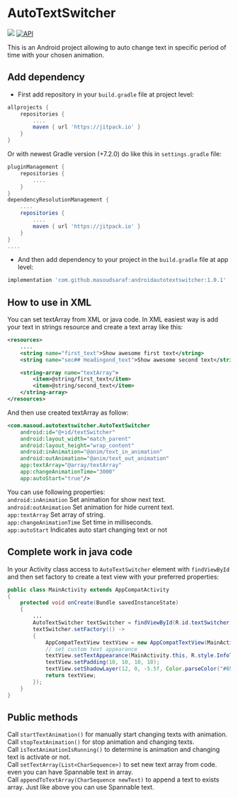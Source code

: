 # AutoTextSwitcher
[![](https://jitpack.io/v/masoudsaraf/androidautotextswitcher.svg)](https://jitpack.io/#masoudsaraf/androidautotextswitcher) [![API](https://img.shields.io/badge/API-21%2B-brightgreen.svg?style=flat)](https://android-arsenal.com/api?level=21)

This is an Android project allowing to auto change text in specific period of time with your chosen animation.

## Add dependency

- First add repository in your `build.gradle` file at project level:

```groovy
allprojects {
    repositories {
        ....
        maven { url 'https://jitpack.io' }
    }
}
```
Or with newest Gradle version (+7.2.0) do like this in `settings.gradle` file:
```groovy
pluginManagement {
    repositories {
        ....
    }
}
dependencyResolutionManagement {
    ....
    repositories {
        ....
        maven { url 'https://jitpack.io' }
    }
}
....
```
- And then add dependency to your project in the `build.gradle` file at app level:
```groovy
implementation 'com.github.masoudsaraf:androidautotextswitcher:1.0.1'
```

## How to use in XML
You can set textArray from XML or java code. In XML easiest way is add your text in strings resource and create a text array like this:
```xml
<resources>
    ....
    <string name="first_text">Show awesome first text</string>
    <string name="sec## Headingond_text">Show awesome second text</string>

    <string-array name="textArray">
        <item>@string/first_text</item>
        <item>@string/second_text</item>
    </string-array>
</resources>
```
And then use created textArray as follow:
```xml
<com.masoud.autotextswitcher.AutoTextSwitcher
    android:id="@+id/textSwitcher"
    android:layout_width="match_parent"
    android:layout_height="wrap_content"
    android:inAnimation="@anim/text_in_animation"
    android:outAnimation="@anim/text_out_animation" 
    app:textArray="@array/textArray"
    app:changeAnimationTime="3000" 
    app:autoStart="true"/>
```
You can use following properties:<br>
`android:inAnimation` Set animation for show next text. <br>
`android:outAnimation` Set animation for hide current text.<br>
`app:textArray` Set array of string.<br>
`app:changeAnimationTime` Set time in milliseconds.<br>
`app:autoStart` Indicates auto start changing text or not

## Complete work in java code
In your Activity class access to `AutoTextSwitcher` element with `findViewById` and then set factory to create a text view with your preferred properties:
```java
public class MainActivity extends AppCompatActivity
{
    protected void onCreate(Bundle savedInstanceState)
    {
        ...
        AutoTextSwitcher textSwitcher = findViewById(R.id.textSwitcher);
        textSwitcher.setFactory(() ->
        {
            AppCompatTextView textView = new AppCompatTextView(MainActivity.this);
            // set custom text appearance
            textView.setTextAppearance(MainActivity.this, R.style.InfoTextAppearanceStyle);
            textView.setPadding(10, 10, 10, 10);
            textView.setShadowLayer(12, 0, -5.5f, Color.parseColor("#65FFFFFF"));
            return textView;
        });
    }
}
```
## Public methods
Call `startTextAnimation()` for manually start changing texts with animation.<br>
Call `stopTextAnimation()` for stop animation and changing texts.<br>
Call `isTextAnimationIsRunning()` to determine is animation and changing text is activate or not.<br>
Call `setTextArray(List<CharSequence>)` to set new text array from code. even you can have Spannable text in array.<br>
Call `appendToTextArray(CharSequence newText)` to append a text to exists array. Just like above you can use Spannable text.
